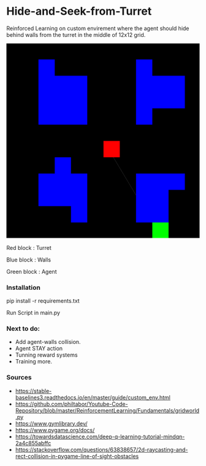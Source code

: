 # Hide-and-Seek-from-Turret
Reinforced Learning on custom envirement where the agent should hide behind walls from the turret in the middle of 12x12 grid.

![alt text](https://github.com/Murat-Simsek/Hide-and-Seek-from-Turret/blob/main/images/Turret_env.png)

Red block : Turret 

Blue block : Walls

Green block : Agent

### Installation

pip install -r requirements.txt

Run Script in main.py

### Next to do:
- Add agent-walls collision.
- Agent STAY action
- Tunning reward systems
- Training more.


### Sources

- https://stable-baselines3.readthedocs.io/en/master/guide/custom_env.html
- https://github.com/philtabor/Youtube-Code-Repository/blob/master/ReinforcementLearning/Fundamentals/gridworld.py
- https://www.gymlibrary.dev/
- https://www.pygame.org/docs/
- https://towardsdatascience.com/deep-q-learning-tutorial-mindqn-2a4c855abffc
- https://stackoverflow.com/questions/63838657/2d-raycasting-and-rect-collision-in-pygame-line-of-sight-obstacles


